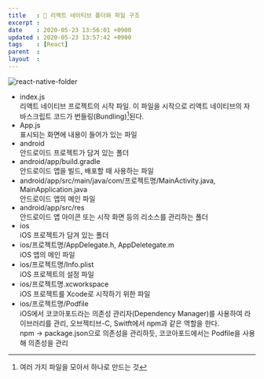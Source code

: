 ```yaml
---
title   : 🐝 리액트 네이티브 폴더와 파일 구조
excerpt : 
date    : 2020-05-23 13:56:01 +0900
updated : 2020-05-23 13:57:42 +0900
tags    : [React]
parent  : 
layout  :
---
```


![react-native-folder](https://user-images.githubusercontent.com/6129764/106074019-78fb2380-614e-11eb-8f32-5283507789f2.png)  
- index.js  
리액트 네이티브 프로젝트의 시작 파일. 이 파일을 시작으로 리액트 네이티브의 자바스크립트 코드가 번들링(Bundling)[^1]된다. 
- App.js  
표시되는 화면에 내용이 들어가 있는 파일
- android  
안드로이드 프로젝트가 담겨 있는 폴더
- android/app/build.gradle  
안드로이드 앱을 빌드, 배포할 때 사용하는 파일
- android/app/src/main/java/com/프로젝트명/MainActivity.java, MainApplication.java  
안드로이드 앱의 메인 파일
- android/app/src/res  
안드로이드 앱 아이콘 또는 시작 화면 등의 리소스를 관리하는 폴더
- ios  
iOS 프로젝트가 담겨 있는 폴더
- ios/프로젝트명/AppDelegate.h, AppDeletegate.m  
iOS 앱의 메인 파일
- ios/프로젝트명/Info.plist  
iOS 프로젝트의 설정 파일
- ios/프로젝트명.xcworkspace  
iOS 프로젝트를 Xcode로 시작하기 위한 파일 
- ios/프로젝트명/Podfile  
iOS에서 코코아포드라는 의존성 관리자(Dependency Manager)를 사용하여 라이브러리를 관리, 오브젝티브-C, Switft에서 npm과 같은 역할을 한다.  
npm -> package.json으로 의존성을 관리하듯, 코코아포드에서는 Podfile을 사용해 의존성을 관리 

[^1]: 여러 가지 파일을 모아서 하나로 만드는 것 

